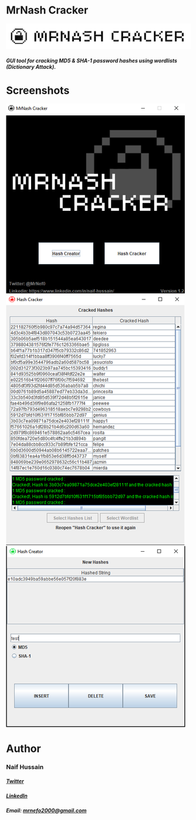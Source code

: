 # MrNash Cracker
![alt text](https://github.com/MrNef0/MrNash-Cracker/blob/main/header.png) 

##### GUI tool for cracking MD5 & SHA-1 password hashes using wordlists (Dictionary Attack).


# Screenshots
![alt text](https://github.com/MrNef0/MrNash-Cracker/blob/main/screenshots/1.png?raw=true)
![alt text](https://github.com/MrNef0/MrNash-Cracker/blob/main/screenshots/2.png?raw=true)
![alt text](https://github.com/MrNef0/MrNash-Cracker/blob/main/screenshots/3.png?raw=true)


# Author
### Naif Hussain

##### [Twitter](https://twitter.com/MrNef0)


##### [LinkedIn](https://www.linkedin.com/in/naif-hussain/)


##### Email: mrnefo2000@gmail.com
